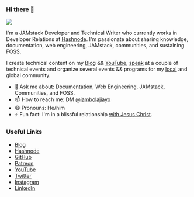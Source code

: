 ### Hi there 👋

![](https://cdn.hashnode.com/res/hashnode/image/upload/v1594278403731/jwcRIHRj5.png)

I'm a JAMstack Developer and Technical Writer who currently works in Developer Relations at [Hashnode](https://hashnode.com). I'm passionate about sharing knowledge, documentation, web engineering, JAMstack, communities, and sustaining FOSS.

I create technical content on my [Blog](https://bolajiayodeji.com) && [YouTube](https://www.youtube.com/c/bolajiayodeji), [speak](https://bolajiayodeji.com/talks) at a couple of technical events and organize several events && programs for my [local](https://facebook.com/groups/devclokoja/) and global community.

- 💬 Ask me about: Documentation, Web Engineering, JAMstack, Communities, and FOSS.
- 📫 How to reach me: DM [@iambolajiayo](https://twitter.com/iambolajiayo)
- 😄 Pronouns: He/him
- ⚡ Fun fact: I'm in a blissful relationship [with Jesus Christ](https://www.bible.com/bible/111/jhn.3.16).

### Useful Links

- [Blog](https://bolajiayodeji.com/)
- [Hashnode](https://hashnode.com/@bolajiayodeji)
- [GitHub](https://github.com/BolajiAyodeji)
- [Patreon](https://www.patreon.com/bolajiayodeji)
- [YouTube](https://www.youtube.com/c/bolajiayodeji)
- [Twitter](https://twitter.com/iambolajiayo)
- [Instagram](https://www.instagram.com/iambolajiayo/)
- [LinkedIn](https://linkedin.com/in/iambolajiayo/)
